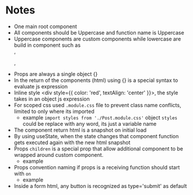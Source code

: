 # Notes
- One main root component
- All components should be Uppercase and function name is Uppercase
- Uppercase components are custom components while lowercase are build in component such as <div>,<p>,<section>
- Props are always a single object {} 
- In the return of the components (html) using {} is a special syntax to evaluate js expression 
- Inline style <div style={{ color: 'red', textAlign: 'center' }}>, the style takes in an object js expression 
- For scoped css used `.module.css` file to prevent class name conflicts, limited to only where its imported 
  - example `import styles from './Post.module.css'` object `styles` could be replace with any word, its just a variable name
- The component return html is a snapshot on initial load
- By using useState, when the state changes that component function gets executed again with the new html snapshot
- Props `children` is a special prop that allow additional component to be wrapped around custom component. 
  - example <Modal> <NewPost/> </Modal>
- Props convention naming if props is a receiving function should start with `on` 
  - example <MainHeader onCreate={fn}, onPost={fn} />
- Inside a form html, any button is recognized as type='submit' as default 